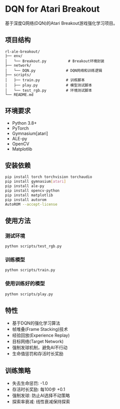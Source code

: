 # DQN for Atari Breakout

基于深度Q网络(DQN)的Atari Breakout游戏强化学习项目。

## 项目结构

```
rl-ale-breakout/
├── env/
│   └── Breakout.py          # Breakout环境封装
├── network/
│   └── DQN.py              # DQN网络和训练逻辑
├── scripts/
│   ├── train.py            # 训练脚本
│   ├── play.py             # 模型测试脚本
│   └── test_rgb.py         # 环境测试脚本
└── README.md
```

## 环境要求

- Python 3.8+
- PyTorch
- Gymnasium[atari]
- ALE-py
- OpenCV
- Matplotlib

## 安装依赖

```bash
pip install torch torchvision torchaudio
pip install gymnasium[atari]
pip install ale-py
pip install opencv-python
pip install matplotlib
pip install autorom
AutoROM --accept-license
```

## 使用方法

### 测试环境

```bash
python scripts/test_rgb.py
```

### 训练模型

```bash
python scripts/train.py
```


### 使用训练好的模型

```bash
python scripts/play.py
```

## 特性

- 基于DQN的强化学习算法
- 帧堆叠(Frame Stacking)技术
- 经验回放(Experience Replay)
- 目标网络(Target Network)
- 强制发球机制，避免AI不行动
- 生命值惩罚和存活时长奖励

## 训练策略

- 失去生命惩罚: -1.0
- 存活时长奖励: 每100步 +0.1
- 强制发球: 防止AI选择不动策略
- 探索率衰减: 线性衰减保持探索
